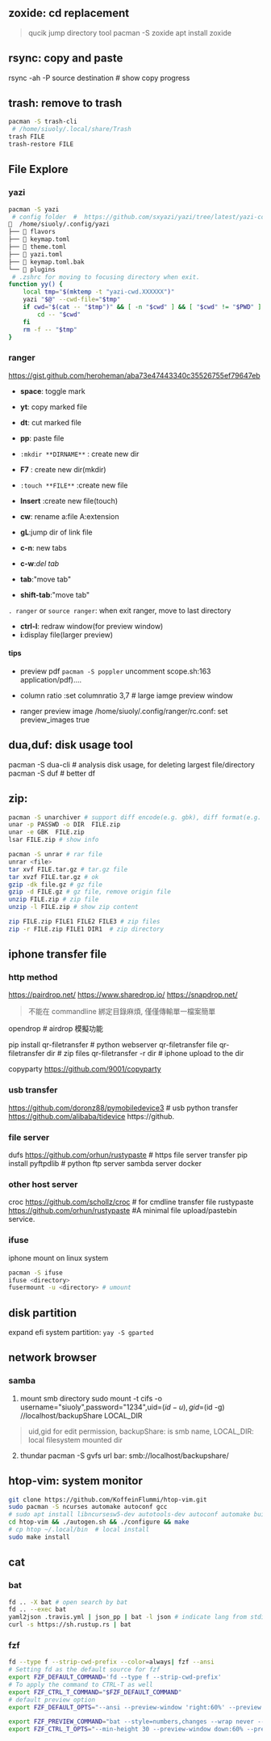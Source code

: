 ## zoxide: cd replacement
> qucik jump directory tool
pacman -S zoxide
apt install zoxide

## rsync: copy and paste
rsync -ah -P source destination # show copy progress

## trash: remove to trash
```sh
pacman -S trash-cli
 # /home/siuoly/.local/share/Trash
trash FILE
trash-restore FILE
```

## File Explore
### yazi
```sh
pacman -S yazi
 # config folder  #  https://github.com/sxyazi/yazi/tree/latest/yazi-config/preset
  /home/siuoly/.config/yazi
├──  flavors
├──  keymap.toml
├──  theme.toml
├──  yazi.toml
├──  keymap.toml.bak
└──  plugins
 # .zshrc for moving to focusing directory when exit.
function yy() {
	local tmp="$(mktemp -t "yazi-cwd.XXXXXX")"
	yazi "$@" --cwd-file="$tmp"
	if cwd="$(cat -- "$tmp")" && [ -n "$cwd" ] && [ "$cwd" != "$PWD" ]; then
		cd -- "$cwd"
	fi
	rm -f -- "$tmp"
}
```

### ranger 
https://gist.github.com/heroheman/aba73e47443340c35526755ef79647eb

- **space**: toggle mark
- **yt**: copy marked file
- **dt**: cut marked file
- **pp**: paste file

- `:mkdir **DIRNAME**` : create new dir
- **F7**  : create new dir(mkdir)
- `:touch **FILE**` :create new file
- **Insert** :create new file(touch)
- **cw**: rename a:file A:extension
- **gL**:jump dir of link file

- **c-n**: new tabs
- **c-w**:*del tab*
- **tab**:"move tab"
- **shift-tab**:"move tab"

`. ranger` or `source ranger`: when exit ranger, move to last directory
- **ctrl-l**: redraw window(for preview window)
- **i**:display file(larger preview)

#### tips
- preview pdf
  `pacman -S poppler`
  uncomment scope.sh:163 application/pdf)....
- column ratio
  :set columnratio 3,7 # large iamge preview window

- ranger preview image
  /home/siuoly/.config/ranger/rc.conf: set preview_images true

## dua,duf: disk usage tool
pacman -S dua-cli # analysis disk usage, for deleting largest file/directory \
pacman -S duf # better df


## zip:
```sh
pacman -S unarchiver # support diff encode(e.g. gbk), diff format(e.g. zip,rar,tar,gz)
unar -p PASSWD -o DIR  FILE.zip 
unar -e GBK  FILE.zip 
lsar FILE.zip # show info

pacman -S unrar # rar file
unrar <file>
tar xvf FILE.tar.gz # tar.gz file
tar xvzf FILE.tar.gz # ok
gzip -dk file.gz # gz file
gzip -d FILE.gz # gz file, remove origin file
unzip FILE.zip # zip file
unzip -l FILE.zip # show zip content

zip FILE.zip FILE1 FILE2 FILE3 # zip files
zip -r FILE.zip FILE1 DIR1  # zip directory
```

## iphone transfer file
### http method
https://pairdrop.net/   https://www.sharedrop.io/ https://snapdrop.net/
> 不能在 commandline 綁定目錄麻煩, 僅僅傳輸單一檔案簡單

opendrop # airdrop 模擬功能

pip install qr-filetransfer # python webserver
qr-filetransfer file
qr-filetransfer dir # zip files
qr-filetransfer -r dir # iphone upload to the dir

copyparty https://github.com/9001/copyparty


### usb transfer
https://github.com/doronz88/pymobiledevice3 # usb python transfer
https://github.com/alibaba/tidevice https://github.

### file server
dufs https://github.com/orhun/rustypaste # https file server transfer
pip install pyftpdlib # python ftp server
sambda server docker

### other host server
croc https://github.com/schollz/croc  # for cmdline transfer file
rustypaste https://github.com/orhun/rustypaste #A minimal file upload/pastebin service.

### ifuse
iphone mount on linux system
```sh
pacman -S ifuse
ifuse <directory>
fusermount -u <directory> # umount
```
## disk partition
expand efi system partition: `yay -S gparted`

## network browser
### samba
1. mount smb directory
sudo mount -t cifs -o username="siuoly",password="1234",uid=$(id -u),gid=$(id -g) //localhost/backupShare LOCAL_DIR
> uid,gid for edit permission, backupShare: is smb name,  LOCAL_DIR: local filesystem mounted dir 

2. thundar
pacman -S gvfs 
url bar: smb://localhost/backupshare/

## htop-vim: system monitor
```sh
git clone https://github.com/KoffeinFlummi/htop-vim.git
sudo pacman -S ncurses automake autoconf gcc 
# sudo apt install libncursesw5-dev autotools-dev autoconf automake build-essential
cd htop-vim && ./autogen.sh && ./configure && make
# cp htop ~/.local/bin  # local install
sudo make install
```

## cat
### bat
```sh
fd .. -X bat # open search by bat
fd .. --exec bat
yaml2json .travis.yml | json_pp | bat -l json # indicate lang from stdin
curl -s https://sh.rustup.rs | bat
```
### fzf
```sh
fd --type f --strip-cwd-prefix --color=always| fzf --ansi
# Setting fd as the default source for fzf
export FZF_DEFAULT_COMMAND='fd --type f --strip-cwd-prefix'
# To apply the command to CTRL-T as well
export FZF_CTRL_T_COMMAND="$FZF_DEFAULT_COMMAND"
# default preview option
export FZF_DEFAULT_OPTS="--ansi --preview-window 'right:60%' --preview 'fzf-preview.sh {}'"

export FZF_PREVIEW_COMMAND="bat --style=numbers,changes --wrap never --color always {} || cat {} || tree -C {}"
export FZF_CTRL_T_OPTS="--min-height 30 --preview-window down:60% --preview-window noborder --preview '($FZF_PREVIEW_COMMAND) 2> /dev/null'"
```
